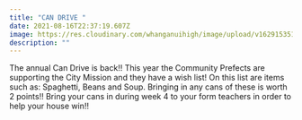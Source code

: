 ```yaml
---
title: "CAN DRIVE "
date: 2021-08-16T22:37:19.607Z
image: https://res.cloudinary.com/whanganuihigh/image/upload/v1629153515/Candjriveposetr.png
description: ""
---
```

The annual Can Drive is back!! This year the Community Prefects are supporting the City Mission and they have a wish list! On this list are items such as: Spaghetti, Beans and Soup. Bringing in any cans of these is worth 2 points!! Bring your cans in during week 4 to your form teachers in order to help your house win!!